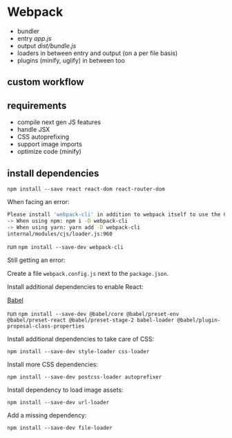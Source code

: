 # Webpack

- bundler
- entry _app.js_
- output _dist/bundle.js_
- loaders in between entry and output (on a per file basis)
- plugins (minify, uglify) in between too

## custom workflow

## requirements

- compile next gen JS features
- handle JSX
- CSS autoprefixing
- support image imports
- optimize code (minify)

## install dependencies

`npm install --save react react-dom react-router-dom`

When facing an error:

~~~bash
Please install 'webpack-cli' in addition to webpack itself to use the CLI
-> When using npm: npm i -D webpack-cli
-> When using yarn: yarn add -D webpack-cli
internal/modules/cjs/loader.js:960
~~~

run `npm install --save-dev webpack-cli`

Still getting an error:

Create a file `webpack.config.js` next to the `package.json`.

Install additional dependencies to enable React:

[Babel](https://babeljs.io/)

run `npm install --save-dev @babel/core @babel/preset-env @babel/preset-react @babel/preset-stage-2 babel-loader @babel/plugin-proposal-class-properties`

Install additional dependencies to take care of CSS:

`npm install --save-dev style-loader css-loader`

Install more CSS dependencies:

`npm install --save-dev postcss-loader autoprefixer`

Install dependency to load image assets:

`npm install --save-dev url-loader`

Add a missing dependency:

`npm install --save-dev file-loader`